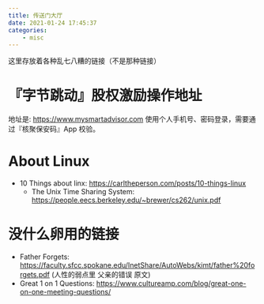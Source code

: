 ```yaml
---
title: 传送门大厅
date: 2021-01-24 17:45:37
categories:
    - misc
---
```


这里存放着各种乱七八糟的链接（不是那种链接）
<!-- more -->

# 『字节跳动』股权激励操作地址

地址是: https://www.mysmartadvisor.com
使用个人手机号、密码登录，需要通过『核聚保安码』App 校验。 

# About Linux

- 10 Things about linx: https://carltheperson.com/posts/10-things-linux
    - The Unix Time Sharing System: https://people.eecs.berkeley.edu/~brewer/cs262/unix.pdf

# 没什么卵用的链接

- Father Forgets: https://faculty.sfcc.spokane.edu/InetShare/AutoWebs/kimt/father%20forgets.pdf (人性的弱点里 父亲的错误 原文)
- Great 1 on 1 Questions: https://www.cultureamp.com/blog/great-one-on-one-meeting-questions/
